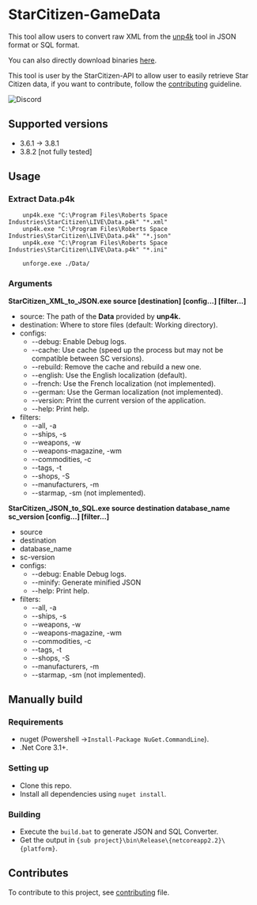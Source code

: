 # StarCitizen-GameData

This tool allow users to convert raw XML from the [unp4k](https://github.com/dolkensp/unp4k) tool in JSON format or SQL format.

You can also directly download binaries [here](https://github.com/Dymerz/StarCitizen-GameData/releases).

This tool is user by the StarCitizen-API to allow user to easily retrieve Star Citizen data, if you want to contribute, follow the [contributing](CONTRIBUTING.md) guideline.

![Discord](https://img.shields.io/badge/discord-join-%237289DA?link=https://discord.gg/EcWagya)

## Supported versions

- 3.6.1 → 3.8.1
- 3.8.2 [not fully tested]

## Usage

### Extract **Data.p4k**
```
	unp4k.exe "C:\Program Files\Roberts Space Industries\StarCitizen\LIVE\Data.p4k" "*.xml"
	unp4k.exe "C:\Program Files\Roberts Space Industries\StarCitizen\LIVE\Data.p4k" "*.json"
	unp4k.exe "C:\Program Files\Roberts Space Industries\StarCitizen\LIVE\Data.p4k" "*.ini"
	
	unforge.exe ./Data/
```
### Arguments

**StarCitizen_XML_to_JSON.exe source [destination] [config...] [filter...]**
  - source: The path of the **Data** provided by **unp4k.**
  - destination: Where to store files (default: Working directory).
  - configs:
      - --debug: Enable Debug logs.
      - --cache: Use cache (speed up the process but may not be compatible between SC versions).
      - --rebuild: Remove the cache and rebuild a new one.
      - --english: Use the English localization (default).
      - --french: Use the French localization (not implemented).
      - --german: Use the German localization (not implemented).
      - --version: Print the current version of the application.
      - --help: Print help.
  - filters:
      - --all, -a
      - --ships, -s
      - --weapons, -w
      - --weapons-magazine, -wm
      - --commodities, -c
      - --tags, -t
      - --shops, -S
      - --manufacturers, -m
      - --starmap, -sm (not implemented).

**StarCitizen_JSON_to_SQL.exe source destination database_name sc_version [config...] [filter...]**
  - source
  - destination
  - database_name
  - sc-version
  - configs:
      - --debug: Enable Debug logs.
      - --minify: Generate minified JSON
      - --help: Print help.
  - filters:
      - --all, -a
      - --ships, -s
      - --weapons, -w
      - --weapons-magazine, -wm
      - --commodities, -c
      - --tags, -t
      - --shops, -S
      - --manufacturers, -m
      - --starmap, -sm (not implemented).

## Manually build

### Requirements

- nuget (Powershell →`Install-Package NuGet.CommandLine`).
- .Net Core 3.1+.

### Setting up

- Clone this repo.
- Install all dependencies using `nuget install`.

### Building

- Execute the `build.bat` to generate JSON and SQL Converter.
- Get the output in `{sub project}\bin\Release\{netcoreapp2.2}\{platform}`.

## Contributes

To contribute to this project, see [contributing](CONTRIBUTING.md) file.
